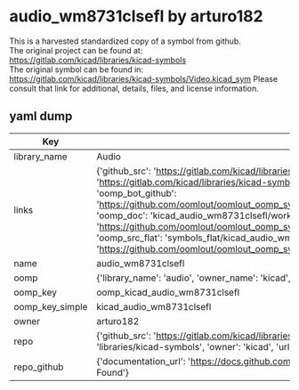 # audio_wm8731clsefl by arturo182  
This is a harvested standardized copy of a symbol from github.  
The original project can be found at:  
https://gitlab.com/kicad/libraries/kicad-symbols  
The original symbol can be found in:
https://gitlab.com/kicad/libraries/kicad-symbols/Video.kicad_sym
Please consult that link for additional, details, files, and license information.  
## yaml dump  
| Key | Value |  
| --- | --- |  
| library_name | Audio |  
| links | {'github_src': 'https://gitlab.com/kicad/libraries/kicad-symbols/Video.kicad_sym', 'github_src_repo': 'https://gitlab.com/kicad/libraries/kicad-symbols', 'oomp_bot': 'kicad_audio_wm8731clsefl/working', 'oomp_bot_github': 'https://github.com/oomlout/oomlout_oomp_symbol_bot/tree/main/kicad_audio_wm8731clsefl/working', 'oomp_doc': 'kicad_audio_wm8731clsefl/working', 'oomp_doc_github': 'https://github.com/oomlout/oomlout_oomp_symbol_doc/tree/main/kicad_audio_wm8731clsefl/working', 'oomp_src_flat': 'symbols_flat/kicad_audio_wm8731clsefl/working', 'oomp_src_flat_github': 'https://github.com/oomlout/oomlout_oomp_symbol_src/tree/main/kicad_audio_wm8731clsefl/working'} |  
| name | audio_wm8731clsefl |  
| oomp | {'library_name': 'audio', 'owner_name': 'kicad', 'symbol_name': 'audio_wm8731clsefl'} |  
| oomp_key | oomp_kicad_audio_wm8731clsefl |  
| oomp_key_simple | kicad_audio_wm8731clsefl |  
| owner | arturo182 |  
| repo | {'github_src': 'https://gitlab.com/kicad/libraries/kicad-symbols/Video.kicad_sym', 'name': 'libraries/kicad-symbols', 'owner': 'kicad', 'url': 'https://gitlab.com/kicad/libraries/kicad-symbols'} |  
| repo_github | {'documentation_url': 'https://docs.github.com/rest/repos/repos#get-a-repository', 'message': 'Not Found'} |  

